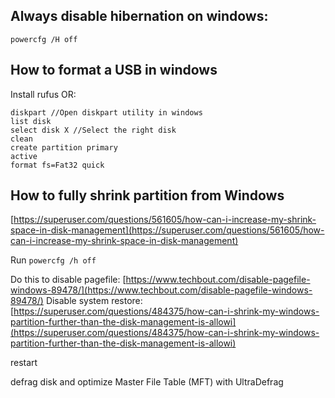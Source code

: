 ## Always disable hibernation on windows:
`powercfg /H off`

## How to format a USB in windows

Install rufus OR:
```
diskpart //Open diskpart utility in windows
list disk
select disk X //Select the right disk
clean
create partition primary
active
format fs=Fat32 quick
```

## How to fully shrink partition from Windows
[https://superuser.com/questions/561605/how-can-i-increase-my-shrink-space-in-disk-management](https://superuser.com/questions/561605/how-can-i-increase-my-shrink-space-in-disk-management)

Run `powercfg /h off`

Do this to disable pagefile: [https://www.techbout.com/disable-pagefile-windows-89478/](https://www.techbout.com/disable-pagefile-windows-89478/)
Disable system restore: [https://superuser.com/questions/484375/how-can-i-shrink-my-windows-partition-further-than-the-disk-management-is-allowi](https://superuser.com/questions/484375/how-can-i-shrink-my-windows-partition-further-than-the-disk-management-is-allowi)

restart

defrag disk and optimize Master File Table (MFT) with UltraDefrag